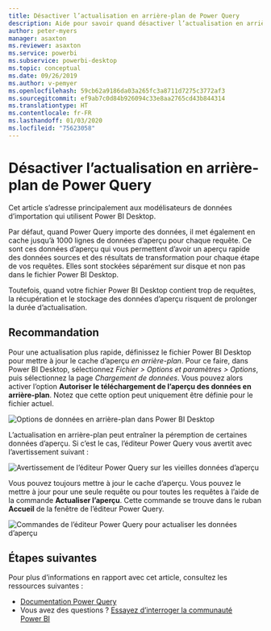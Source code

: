 ```yaml
---
title: Désactiver l’actualisation en arrière-plan de Power Query
description: Aide pour savoir quand désactiver l’actualisation en arrière-plan de Power Query.
author: peter-myers
manager: asaxton
ms.reviewer: asaxton
ms.service: powerbi
ms.subservice: powerbi-desktop
ms.topic: conceptual
ms.date: 09/26/2019
ms.author: v-pemyer
ms.openlocfilehash: 59cb62a9186da03a265fc3a8711d7275c3772af3
ms.sourcegitcommit: ef9ab7c0d84b926094c33e8aa2765cd43b844314
ms.translationtype: HT
ms.contentlocale: fr-FR
ms.lasthandoff: 01/03/2020
ms.locfileid: "75623058"
---
```

# <a name="disable-power-query-background-refresh"></a>Désactiver l’actualisation en arrière-plan de Power Query

Cet article s’adresse principalement aux modélisateurs de données d’importation qui utilisent Power BI Desktop.

Par défaut, quand Power Query importe des données, il met également en cache jusqu’à 1000 lignes de données d’aperçu pour chaque requête. Ce sont ces données d’aperçu qui vous permettent d’avoir un aperçu rapide des données sources et des résultats de transformation pour chaque étape de vos requêtes. Elles sont stockées séparément sur disque et non pas dans le fichier Power BI Desktop.

Toutefois, quand votre fichier Power BI Desktop contient trop de requêtes, la récupération et le stockage des données d’aperçu risquent de prolonger la durée d’actualisation.

## <a name="recommendation"></a>Recommandation

Pour une actualisation plus rapide, définissez le fichier Power BI Desktop pour mettre à jour le cache d’aperçu _en arrière-plan_. Pour ce faire, dans Power BI Desktop, sélectionnez _Fichier > Options et paramètres > Options_, puis sélectionnez la page _Chargement de données_. Vous pouvez alors activer l’option **Autoriser le téléchargement de l’aperçu des données en arrière-plan**. Notez que cette option peut uniquement être définie pour le fichier actuel.

![Options de données en arrière-plan dans Power BI Desktop](media/power-query-background-refresh/power-query-options-background-data.png)

L’actualisation en arrière-plan peut entraîner la péremption de certaines données d’aperçu. Si c’est le cas, l’éditeur Power Query vous avertit avec l’avertissement suivant :

![Avertissement de l’éditeur Power Query sur les vieilles données d’aperçu](media/power-query-background-refresh/power-query-preview-data-old.png)

Vous pouvez toujours mettre à jour le cache d’aperçu. Vous pouvez le mettre à jour pour une seule requête ou pour toutes les requêtes à l’aide de la commande **Actualiser l’aperçu**. Cette commande se trouve dans le ruban **Accueil** de la fenêtre de l’éditeur Power Query.

![Commandes de l’éditeur Power Query pour actualiser les données d’aperçu](media/power-query-background-refresh/power-query-refresh-preview-data.png)

## <a name="next-steps"></a>Étapes suivantes

Pour plus d’informations en rapport avec cet article, consultez les ressources suivantes :

- [Documentation Power Query](/power-query/)
- Vous avez des questions ? [Essayez d’interroger la communauté Power BI](https://community.powerbi.com/)
